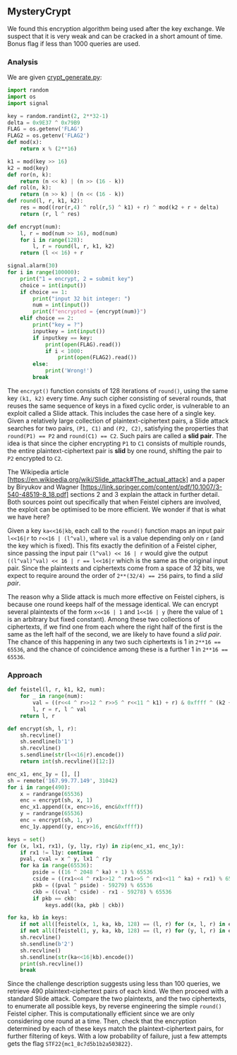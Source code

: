 ## MysteryCrypt

We found this encryption algorithm being used after the key exchange. We suspect that it is very weak and can be cracked in a short amount of time. Bonus flag if less than 1000 queries are used.

### Analysis
We are given [crypt_generate.py](crypt_generate.py):
```py
import random
import os
import signal

key = random.randint(2, 2**32-1)
delta = 0x9E37 ^ 0x79B9
FLAG = os.getenv('FLAG')
FLAG2 = os.getenv('FLAG2')
def mod(x):
    return x % (2**16)

k1 = mod(key >> 16)
k2 = mod(key)
def ror(n, k):
    return (n << k) | (n >> (16 - k))
def rol(n, k):
    return (n >> k) | (n << (16 - k))
def round(l, r, k1, k2):
    res = mod((ror(r,4) ^ rol(r,5) ^ k1) + r) ^ mod(k2 + r + delta)
    return (r, l ^ res)

def encrypt(num):
    l, r = mod(num >> 16), mod(num)
    for i in range(128):
        l, r = round(l, r, k1, k2)
    return (l << 16) + r

signal.alarm(30)
for i in range(100000):
    print("1 = encrypt, 2 = submit key")
    choice = int(input())
    if choice == 1:
        print("input 32 bit integer: ")
        num = int(input())
        print(f"encrypted = {encrypt(num)}")
    elif choice == 2:
        print("key = ?")
        inputkey = int(input())
        if inputkey == key:
            print(open(FLAG).read())
            if i < 1000:
                print(open(FLAG2).read())
        else:
            print('Wrong!')
        break

```

The `encrypt()` function consists of 128 iterations of `round()`, using the same key `(k1, k2)` every time. Any such cipher consisting of several rounds, that reuses the same sequence of keys in a fixed cyclic order, is vulnerable to an exploit called a Slide attack. This includes the case here of a single key. Given a relatively large collection of plaintext-ciphertext pairs, a Slide attack searches for two pairs, `(P1, C1)` and `(P2, C2)`, satisfying the properties that `round(P1) == P2` and `round(C1) == C2`. Such pairs are called a **slid pair**. The idea is that since the cipher encrypting `P1` to `C1` consists of multiple rounds, the entire plaintext-ciphertext pair is **slid** by one round, shifting the pair to `P2` encrypted to `C2`.

The Wikipedia article [https://en.wikipedia.org/wiki/Slide_attack#The_actual_attack] and a paper by Biryukov and Wagner [https://link.springer.com/content/pdf/10.1007/3-540-48519-8_18.pdf] sections 2 and 3 explain the attack in further detail. Both sources point out specifically that when Feistel ciphers are involved, the exploit can be optimised to be more efficient. We wonder if that is what we have here?

Given a key `ka<<16|kb`, each call to the `round()` function maps an input pair `l<<16|r` to `r<<16 | (l^val)`, where `val` is a value depending only on `r` (and the key which is fixed). This fits exactly the definition of a Feistel cipher, since passing the input pair `(l^val) << 16 | r` would give the output `((l^val)^val) << 16 | r == l<<16|r` which is the same as the original input pair. Since the plaintexts and ciphertexts come from a space of 32 bits, we expect to require around the order of `2**(32/4) == 256` pairs, to find a _slid pair_.

The reason why a Slide attack is much more effective on Feistel ciphers, is because one round keeps half of the message identical. We can encrypt several plaintexts of the form `x<<16 | 1` and `1<<16 | y` (here the value of `1` is an arbitrary but fixed constant). Among these two collections of ciphertexts, if we find one from each where the right half of the first is the same as the left half of the second, we are likely to have found a _slid pair_. The chance of this happening in any two such ciphertexts is 1 in `2**16 == 65536`, and the chance of coincidence among these is a further 1 in `2**16 == 65536`.

### Approach
```py
def feistel(l, r, k1, k2, num):
    for _ in range(num):
        val = ((r<<4 ^ r>>12 ^ r>>5 ^ r<<11 ^ k1) + r) & 0xffff ^ (k2 + r + 59278) & 0xffff
        l, r = r, l ^ val
    return l, r

def encrypt(sh, l, r):
    sh.recvline()
    sh.sendline(b'1')
    sh.recvline()
    s.sendline(str(l<<16|r).encode())
    return int(sh.recvline()[12:])

enc_x1, enc_1y = [], []
sh = remote('167.99.77.149', 31042)
for i in range(490):
    x = randrange(65536)
    enc = encrypt(sh, x, 1)
    enc_x1.append((x, enc>>16, enc&0xffff))
    y = randrange(65536)
    enc = encrypt(sh, 1, y)
    enc_1y.append((y, enc>>16, enc&0xffff))

keys = set()
for (x, lx1, rx1), (y, l1y, r1y) in zip(enc_x1, enc_1y):
    if rx1 != l1y: continue
    pval, cval = x ^ y, lx1 ^ r1y
    for ka in range(65536):
        pside = ((16 ^ 2048 ^ ka) + 1) % 65536
        cside = ((rx1<<4 ^ rx1>>12 ^ rx1>>5 ^ rx1<<11 ^ ka) + rx1) % 65536
        pkb = ((pval ^ pside) - 59279) % 65536
        ckb = ((cval ^ cside) - rx1 - 59278) % 65536
        if pkb == ckb:
            keys.add((ka, pkb | ckb))

for ka, kb in keys:
    if not all([feistel(x, 1, ka, kb, 128) == (l, r) for (x, l, r) in enc_x1]): continue
    if not all([feistel(1, y, ka, kb, 128) == (l, r) for (y, l, r) in enc_1y]): continue
    sh.recvline()
    sh.sendline(b'2')
    sh.recvline()
    sh.sendline(str(ka<<16|kb).encode())
    print(sh.recvline())
    break
```

Since the challenge description suggests using less than 100 queries, we retrieve 490 plaintext-ciphertext pairs of each kind. We then proceed with a standard Slide attack. Compare the two plaintexts, and the two ciphertexts, to enumerate all possible keys, by reverse engineering the simple `round()` Feistel cipher. This is computationally efficient since we are only considering one round at a time. Then, check that the encryption determined by each of these keys match the plaintext-ciphertext pairs, for further filtering of keys. With a low probability of failure, just a few attempts gets the flag `STF22{mc1_8c7d5b1b2a503822}`.
